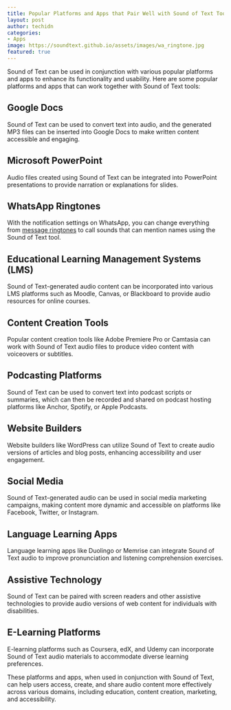 ```yaml
---
title: Popular Platforms and Apps that Pair Well with Sound of Text Tools
layout: post
author: techidn
categories: 
- Apps
image: https://soundtext.github.io/assets/images/wa_ringtone.jpg
featured: true
---
```



Sound of Text can be used in conjunction with various popular platforms and apps to enhance its functionality and usability. Here are some popular platforms and apps that can work together with Sound of Text tools:

## Google Docs

Sound of Text can be used to convert text into audio, and the generated MP3 files can be inserted into Google Docs to make written content accessible and engaging.

## Microsoft PowerPoint

Audio files created using Sound of Text can be integrated into PowerPoint presentations to provide narration or explanations for slides.

## WhatsApp Ringtones

With the notification settings on WhatsApp, you can change everything from [message ringtones](https://soundtext.github.io/how-to-change-ringtone-on-whatsapp/) to call sounds that can mention names using the Sound of Text tool.

## Educational Learning Management Systems (LMS)

Sound of Text-generated audio content can be incorporated into various LMS platforms such as Moodle, Canvas, or Blackboard to provide audio resources for online courses.

## Content Creation Tools

Popular content creation tools like Adobe Premiere Pro or Camtasia can work with Sound of Text audio files to produce video content with voiceovers or subtitles.

## Podcasting Platforms

Sound of Text can be used to convert text into podcast scripts or summaries, which can then be recorded and shared on podcast hosting platforms like Anchor, Spotify, or Apple Podcasts.

## Website Builders

Website builders like WordPress can utilize Sound of Text to create audio versions of articles and blog posts, enhancing accessibility and user engagement.

## Social Media

Sound of Text-generated audio can be used in social media marketing campaigns, making content more dynamic and accessible on platforms like Facebook, Twitter, or Instagram.

## Language Learning Apps

Language learning apps like Duolingo or Memrise can integrate Sound of Text audio to improve pronunciation and listening comprehension exercises.

## Assistive Technology

Sound of Text can be paired with screen readers and other assistive technologies to provide audio versions of web content for individuals with disabilities.

## E-Learning Platforms

E-learning platforms such as Coursera, edX, and Udemy can incorporate Sound of Text audio materials to accommodate diverse learning preferences.

These platforms and apps, when used in conjunction with Sound of Text, can help users access, create, and share audio content more effectively across various domains, including education, content creation, marketing, and accessibility.
